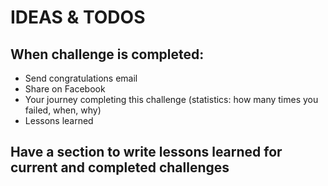 # IDEAS & TODOS

## When challenge is completed:
* Send congratulations email
* Share on Facebook
* Your journey completing this challenge (statistics: how many times you failed, when, why)
* Lessons learned

## Have a section to write lessons learned for current and completed challenges